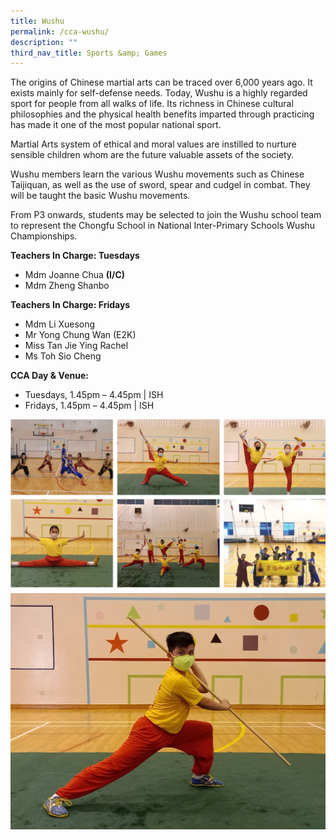 ```yaml
---
title: Wushu
permalink: /cca-wushu/
description: ""
third_nav_title: Sports &amp; Games
---
```

The origins of Chinese martial arts can be traced over 6,000 years ago. It exists mainly for self-defense needs. Today, Wushu is a highly regarded sport for people from all walks of life. Its richness in Chinese cultural philosophies and the physical health benefits imparted through practicing has made it one of the most popular national sport.&nbsp;  
  
Martial Arts system of ethical and moral values are instilled to nurture sensible children whom are the future valuable assets of the society.&nbsp;

Wushu members learn the various Wushu movements such as Chinese Taijiquan, as well as the use of sword, spear and cudgel in combat. They will be taught the basic Wushu movements.

From P3 onwards, students may be selected to join the Wushu school team to represent the Chongfu School in National Inter-Primary Schools Wushu Championships.

**Teachers In Charge: Tuesdays**

<ul>
<li> Mdm Joanne Chua <b>(I/C)</b></li>
<li> Mdm Zheng Shanbo </li>
</ul>

**Teachers In Charge: Fridays**

<ul>
<li> Mdm Li Xuesong </li>
<li> Mr Yong Chung Wan (E2K) </li>
<li> Miss Tan Jie Ying Rachel </li>
<li> Ms Toh Sio Cheng </li>
</ul>

**CCA Day &amp; Venue:**

<ul>
<li>Tuesdays, 1.45pm – 4.45pm | ISH </li>
<li>Fridays, 1.45pm – 4.45pm | ISH </li>
</ul>


![](/images/wushu.png)
![](/images/Wushu_TitleImage-1.jpg)